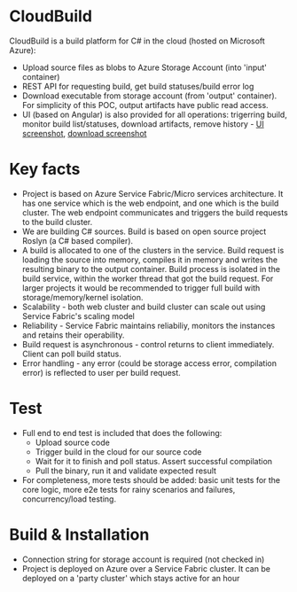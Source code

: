 # CloudBuild

CloudBuild is a build platform for C# in the cloud (hosted on Microsoft Azure):
- Upload source files as blobs to Azure Storage Account (into 'input' container)
- REST API for requesting build, get build statuses/build error log
- Download executable from storage account (from 'output' container). For simplicity of this POC, output artifacts have public read access. 
- UI (based on Angular) is also provided for all operations: trigerring build, monitor build list/statuses, download artifacts, remove history - [UI screenshot](./screenshot1.JPG), [download screenshot](./download.JPG)

# Key facts
- Project is based on Azure Service Fabric/Micro services architecture. It has one service which is the web endpoint, and one which is the build cluster. The web endpoint communicates and triggers the build requests to the build cluster.
- We are building C# sources. Build is based on open source project Roslyn (a C# based compiler).
- A build is allocated to one of the clusters in the service. Build request is loading the source into memory, compiles it in memory and writes the resulting binary to the output container. Build process is isolated in the build service, within the worker thread that got the build request. For larger projects it would be recommended to trigger full build with storage/memory/kernel isolation.
- Scalability - both web cluster and build cluster can scale out using Service Fabric's scaling model
- Reliability - Service Fabric maintains reliabiliy, monitors the instances and retains their operability.
- Build request is asynchronous - control returns to client immediately. Client can poll build status.
- Error handling - any error (could be storage access error, compilation error) is reflected to user per build request.

# Test
- Full end to end test is included that does the following:
  - Upload source code
  - Trigger build in the cloud for our source code
  - Wait for it to finish and poll status. Assert successful compilation
  - Pull the binary, run it and validate expected result
- For completeness, more tests should be added: basic unit tests for the core logic, more e2e tests for rainy scenarios and failures, concurrency/load testing.

# Build & Installation
- Connection string for storage account is required (not checked in)
- Project is deployed on Azure over a Service Fabric cluster. It can be deployed on a 'party cluster' which stays active for an hour


  

